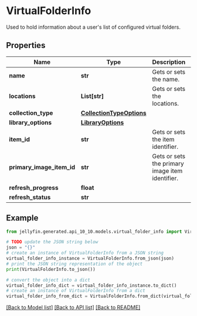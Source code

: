 # VirtualFolderInfo

Used to hold information about a user's list of configured virtual folders.

## Properties

Name | Type | Description | Notes
------------ | ------------- | ------------- | -------------
**name** | **str** | Gets or sets the name. | [optional] 
**locations** | **List[str]** | Gets or sets the locations. | [optional] 
**collection_type** | [**CollectionTypeOptions**](CollectionTypeOptions.md) |  | [optional] 
**library_options** | [**LibraryOptions**](LibraryOptions.md) |  | [optional] 
**item_id** | **str** | Gets or sets the item identifier. | [optional] 
**primary_image_item_id** | **str** | Gets or sets the primary image item identifier. | [optional] 
**refresh_progress** | **float** |  | [optional] 
**refresh_status** | **str** |  | [optional] 

## Example

```python
from jellyfin.generated.api_10_10.models.virtual_folder_info import VirtualFolderInfo

# TODO update the JSON string below
json = "{}"
# create an instance of VirtualFolderInfo from a JSON string
virtual_folder_info_instance = VirtualFolderInfo.from_json(json)
# print the JSON string representation of the object
print(VirtualFolderInfo.to_json())

# convert the object into a dict
virtual_folder_info_dict = virtual_folder_info_instance.to_dict()
# create an instance of VirtualFolderInfo from a dict
virtual_folder_info_from_dict = VirtualFolderInfo.from_dict(virtual_folder_info_dict)
```
[[Back to Model list]](README.md#documentation-for-models) [[Back to API list]](README.md#documentation-for-api-endpoints) [[Back to README]](README.md)


